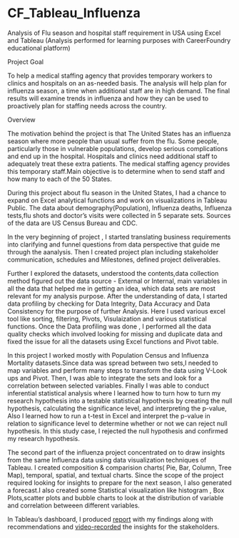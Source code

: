 # CF_Tableau_Influenza
Analysis of Flu season and hospital staff requirement in USA using Excel and Tableau
(Analysis performed for learning purposes with CareerFoundry educational platform)

Project Goal

To help a medical staffing agency that provides temporary workers to clinics
and hospitals on an as-needed basis. The analysis will help plan for influenza
season, a time when additional staff are in high demand. The final results will
examine trends in influenza and how they can be used to proactively plan for
staffing needs across the country.

Overview

The motivation behind the project is that The United States has an influenza season where more people than usual
suffer from the flu. Some people, particularly those in vulnerable populations, develop serious
complications and end up in the hospital. Hospitals and clinics need additional staff to
adequately treat these extra patients. The medical staffing agency provides this temporary
staff.Main objective is to determine when to send staff and how many to each of the 50 States.

During this project about flu season in the United States, I had a chance to expand on Excel analytical functions and work on visualizations in Tableau Public.
The data about demography(Population), Influenza deaths, Influenza tests,flu shots and doctor’s visits were collected in 5 separate sets.
Sources of the data are US Census Bureau and CDC.

In the very beginning of project , I started translating business requirements into clarifying and funnel questions from data perspective that guide me through the aanalysis.
Then I created project plan including stakeholder communication, schedules and Milestones, defined project deliverables.

Further I explored the datasets, understood the contents,data collection method figured out the data source - External or Internal, main variables in all the data that helped me in getting an idea, which data sets are most relevant for my analysis purpose.
After the understanding of data, I started data profiling by checking for Data Integrity, Data Accuracy and Data Consistency for the purpose of further Analysis. Here I used various excel tool like sorting, filtering, Pivots, Visulaization and various statistical functions.
Once the Data profiling was done , I performed all the data quality checks which involved looking for missing and duplicate data and fixed the issue for all the datasets using Excel functions and Pivot table.


In this project I worked mostly with Population Census and Influenza Mortality datasets.Since data was spread between two sets,I needed to map variables and perform many steps to transform the data using V-Look ups and Pivot.
Then, I was able to integrate the sets and look for a correlation between selected variables. Finally I was able to conduct inferential statistical analysis where I learned how to turn 
how to turn my research hypothesis into a testable statistical hypothesis by creating the null hypothesis, calculating the significance level, and interpreting the p-value, 
Also I learned how to run a t-test in Excel and interpret the p-value in relation to significance level to determine whether or not we can reject null hypothesis.
In this study case, I rejected the null hypothesis and confirmed my research hypothesis.

The second part of the influenza project concentrated on to draw insights from the same Influenza data using  data visualization techniques  of Tableau. 
I created composition & comparision charts( Pie, Bar, Column, Tree Map), temporal, spatial, and textual charts. Since the scope of the project required looking for insights to 
prepare for the next season, I also generated a forecast.I also created some Statistical visualization like histogram , Box Plots,scatter plots and bubble charts to look at the distribution of variable and correlation betweeen different variables.

In Tableau’s dashboard, I produced [report](https://public.tableau.com/app/profile/richavijay/viz/PreparingforInfluenza_2_9_StorytellingwithDataPresentations/Story1) with my findings along with recommendations and [video-recorded](https://www.youtube.com/watch?v=97AySHvD8p0) the insights for the stakeholders.






 




